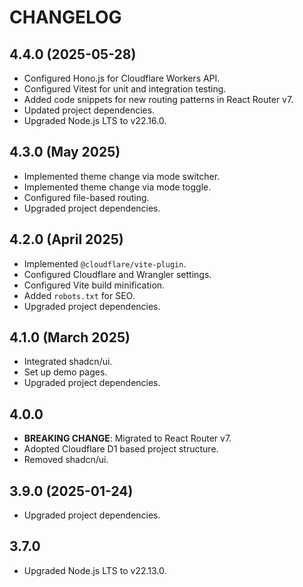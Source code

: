 # CHANGELOG

## 4.4.0 (2025-05-28)

- Configured Hono.js for Cloudflare Workers API.
- Configured Vitest for unit and integration testing.
- Added code snippets for new routing patterns in React Router v7.
- Updated project dependencies.
- Upgraded Node.js LTS to v22.16.0.

## 4.3.0 (May 2025)

- Implemented theme change via mode switcher.
- Implemented theme change via mode toggle.
- Configured file-based routing.
- Upgraded project dependencies.

## 4.2.0 (April 2025)

- Implemented `@cloudflare/vite-plugin`.
- Configured Cloudflare and Wrangler settings.
- Configured Vite build minification.
- Added `robots.txt` for SEO.
- Upgraded project dependencies.

## 4.1.0 (March 2025)

- Integrated shadcn/ui.
- Set up demo pages.
- Upgraded project dependencies.

## 4.0.0

- **BREAKING CHANGE**: Migrated to React Router v7.
- Adopted Cloudflare D1 based project structure.
- Removed shadcn/ui.

## 3.9.0 (2025-01-24)

- Upgraded project dependencies.

## 3.7.0

- Upgraded Node.js LTS to v22.13.0.
